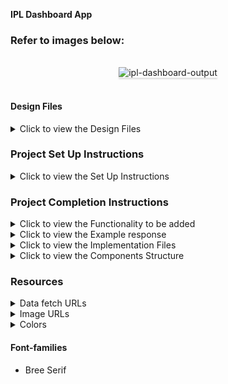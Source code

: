 **IPL Dashboard App** 

### Refer to images below:


<!-- TODO: need to update output images -->
<br/>
<div style="text-align: center;">
    <img src="https://assets.ccbp.in/frontend/content/react-js/ipl-dashboard-output-v2.gif" alt="ipl-dashboard-output" style="max-width:70%;box-shadow:0 2.8px 2.2px rgba(0, 0, 0, 0.12)">
</div>
<br/>

#### Design Files

<details>
<summary>Click to view the Design Files</summary>

- [Extra Small (Size < 576px) and Small (Size >= 576px) - Home](https://assets.ccbp.in/frontend/content/react-js/ipl-dashboard-home-sm-output.png)
- [Extra Small (Size < 576px) and Small (Size >= 576px) - Team Matches](https://assets.ccbp.in/frontend/content/react-js/ipl-dashboard-team-matches-sm-output-v2.png)
- [Medium (Size >= 768px), Large (Size >= 992px) and Extra Large (Size >= 1200px) - Home](https://assets.ccbp.in/frontend/content/react-js/ipl-dashboard-home-lg-output.png)
- [Medium (Size >= 768px), Large (Size >= 992px) and Extra Large (Size >= 1200px) - RCB Team Matches](https://assets.ccbp.in/frontend/content/react-js/ipl-dashboard-team-matches-lg-output-v2.png)

</details>

### Project Set Up Instructions

<details>
<summary>Click to view the Set Up Instructions</summary>

- Download dependencies by running `npm install`
- Start up the app using `npm start`
</details>

### Project Completion Instructions

<details>
<summary>Click to view the Functionality to be added</summary>

#### Add Functionality

The app must have the following functionalities

- When the app is opened Home Route should be displayed.
- When the Home Route is opened,

  - Make HTTP GET request to the following URL `https://apis.ccbp.in/ipl`
  - After fetching the data, the list of teams should be displayed
  - **_loader_** should be displayed while the HTTP request is fetching the data

- When a team card in Home Route is clicked,

  - Page should be navigated to the Team Matches route with the URL
    `/team-matches/:id`

- When the Team Matches Route is opened,

  - Make HTTP GET request to the following URL
    `https://apis.ccbp.in/ipl/<team_id>` with the team id to get the previous
    matches data of the team
  - **_loader_** should be displayed while the HTTP request is fetching the data

    Example: `https://apis.ccbp.in/ipl/KKR`

  - After fetching the data, the team banner, latest match, and list of recent
  matches should be displayed
  </details>

<details>
<summary>Click to view the Example response</summary>

- The example response from request to this API `https://apis.ccbp.in/ipl` will
  be

```json
{
  "teams": [
    {
      "name": "Royal Challengers Bangalore",
      "id": "RCB",
      "team_image_url":
        "https://assets.ccbp.in/frontend/react-js/rcb-logo-img.png",
    },
    ...
  ],
}
```

- The example response from request to this API
  `https://apis.ccbp.in/ipl/<team_id>` will be

```json
{
  "team_banner_url": "https://assets.ccbp.in/frontend/react-js/kkr-team-img.png",
  "latest_match_details": {
    "umpires": "CB Gaffaney, VK Sharma",
    "result": "Kolkata Knight Riders Won by 7 wickets",
    "man_of_the_match": "Shubman Gill",
    "id": "1216545",
    "date": "2020-09-26",
    "venue": "At Sheikh Zayed Stadium, Abu Dhabi",
    "competing_team": "Sunrisers Hyderabad",
    "competing_team_logo":
      "https://upload.wikimedia.org/wikipedia/en/thumb/8/81/Sunrisers_Hyderabad.svg/1200px-Sunrisers_Hyderabad.svg.png",
    "first_innings": "Sunrisers Hyderabad",
    "second_innings": "Kolkata Knight Riders",
    "match_status": "Won",
  },
  "recent_matches": [
    {
      "umpires": "RK Illingworth, K Srinivasan",
      "result": "Royal Challengers Bangalore Won by 82 runs",
      "man_of_the_match": "AB de Villiers",
      "id": "1216540",
      "date": "2020-10-12",
      "venue": "At Sharjah Cricket Stadium, Sharjah",
      "competing_team": "Royal Challengers Bangalore",
      "competing_team_logo":
        "https://upload.wikimedia.org/wikipedia/en/thumb/2/2a/Royal_Challengers_Bangalore_2020.svg/1200px-Royal_Challengers_Bangalore_2020.svg.png",
      "first_innings": "Royal Challengers Bangalore",
      "second_innings": "Kolkata Knight Riders",
      "match_status": "Lost",
    },
    ...
  ],
}
```

</details>

<details>
<summary>Click to view the Implementation Files</summary>

- Your task is to complete the implementation of
  - `src/App.js`
  - `src/components/Home/index.js`
  - `src/components/Home/index.css`
  - `src/components/TeamCard/index.js`
  - `src/components/TeamCard/index.css`
  - `src/components/TeamMatches/index.js`
  - `src/components/TeamMatches/index.css`
  - `src/components/LatestMatch/index.js`
  - `src/components/LatestMatch/index.css`
  - `src/components/MatchCard/index.js`
  - `src/components/MatchCard/index.css`
  </details>

<details>
<summary>Click to view the Components Structure</summary>

#### Components Structure

<br/>
<div style="text-align: center;">
    <img src="https://assets.ccbp.in/frontend/content/react-js/home-component-structure-img.png" alt="home-component-structure" style="max-width:100%;box-shadow:0 2.8px 2.2px rgba(0, 0, 0, 0.12)">
</div>
<br/>

<div style="text-align: center;">
    <img src="https://assets.ccbp.in/frontend/content/react-js/team-matches-component-structure-img.png" alt="team-matches-component-structure" style="max-width:100%;box-shadow:0 2.8px 2.2px rgba(0, 0, 0, 0.12)">
</div>

</details>



### Resources

<details>
<summary>Data fetch URLs</summary>

#### Data Fetch URLs

- `https://apis.ccbp.in/ipl`
</details>

<details>
<summary>Image URLs</summary>

#### Images

- [https://assets.ccbp.in/frontend/react-js/ipl-dashboard-sm-bg.png](https://assets.ccbp.in/frontend/react-js/ipl-dashboard-sm-bg.png)
- [https://assets.ccbp.in/frontend/react-js/ipl-dashboard-lg-bg.png](https://assets.ccbp.in/frontend/react-js/ipl-dashboard-lg-bg.png)
- [https://assets.ccbp.in/frontend/react-js/ipl-logo-img.png](https://assets.ccbp.in/frontend/react-js/ipl-logo-img.png)
</details>

<details>
<summary>Colors</summary>

#### Colors

**Background Colors**:

<div style="background-color: #ffffff33; width: 150px; padding: 10px; color: black">Hex: #ffffff33</div>
<div style="background-color: #1e293b; width: 150px; padding: 10px; color: white">Hex: #1e293b</div>
<div style="background-color: #a4261d; width: 150px; padding: 10px; color: white">Hex: #a4261d</div>
<div style="background-color: #5755a7; width: 150px; padding: 10px; color: white">Hex: #5755a7</div>
<div style="background-color: #d91c1f; width: 150px; padding: 10px; color: white">Hex: #d91c1f</div>
<div style="background-color: #f7db00; width: 150px; padding: 10px; color: white">Hex: #f7db00</div>
<div style="background-color: #da237b; width: 150px; padding: 10px; color: white">Hex: #da237b</div>
<div style="background-color: #13418b; width: 150px; padding: 10px; color: white">Hex: #13418b</div>
<div style="background-color: #f26d22; width: 150px; padding: 10px; color: white">Hex: #f26d22</div>
<div style="background-color: #4f5db0; width: 150px; padding: 10px; color: white">Hex: #4f5db0</div>
<div style="background-color: #0f172a; width: 150px; padding: 10px; color: white">Hex: #0f172a</div>
<br/>

**Border Colors**

<div style="background-color: #ffffff; width: 150px; padding: 10px; color: black">Hex: #ffffff</div>
<div style="background-color: #475569; width: 150px; padding: 10px; color: black">Hex: #475569</div>

<br />

**Text Colors**

<div style="background-color: #ffffff; width: 150px; padding: 10px; color: black">Hex: #ffffff</div>
<div style="background-color: #18ed66; width: 150px; padding: 10px; color: black">Hex: #18ed66</div>
<div style="background-color: #e31a1a; width: 150px; padding: 10px; color: black">Hex: #e31a1a</div>
</details>

#### Font-families

- Bree Serif


